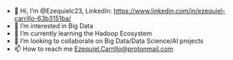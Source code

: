 - 👋 Hi, I’m @Ezequielc23, LinkedIn: https://www.linkedin.com/in/ezequiel-carrillo-63b3151ba/
- 👀 I’m interested in Big Data
- 🌱 I’m currently learning the Hadoop Ecosystem
- 💞️ I’m looking to collaborate on Big Data/Data Science/AI projects
- 📫 How to reach me Ezequiel.Carrillo@protonmail.com


<!---
Ezequielc23/Ezequielc23 is a ✨ special ✨ repository because its `README.md` (this file) appears on your GitHub profile.
You can click the Preview link to take a look at your changes.
--->
